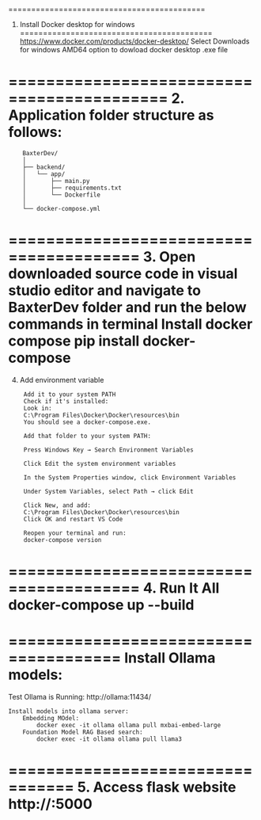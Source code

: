 ===========================================
1. Install Docker desktop for windows
==========================================
    https://www.docker.com/products/docker-desktop/ 
        Select Downloads for windows AMD64 option to dowload docker desktop .exe file

=========================================== 
2. Application folder structure as follows:
=========================================== 

        BaxterDev/
        │
        ├── backend/
        │   └── app/
        │       ├── main.py
        │       ├── requirements.txt
        │       └── Dockerfile
        │
        └── docker-compose.yml
========================================
3. Open downloaded source code in visual studio editor and navigate to BaxterDev folder and run the below commands in terminal
    Install docker compose
        pip install docker-compose
==============================

4. Add environment variable

        Add it to your system PATH
        Check if it's installed:
        Look in:
        C:\Program Files\Docker\Docker\resources\bin
        You should see a docker-compose.exe.

        Add that folder to your system PATH:

        Press Windows Key → Search Environment Variables

        Click Edit the system environment variables

        In the System Properties window, click Environment Variables

        Under System Variables, select Path → click Edit

        Click New, and add:
        C:\Program Files\Docker\Docker\resources\bin
        Click OK and restart VS Code

        Reopen your terminal and run:
        docker-compose version
========================================
4. Run It All
    docker-compose up --build
=========================================

======================================
Install Ollama models:     
======================================
Test Ollama is Running:
        http://ollama:11434/

    Install models into ollama server:
        Embedding MOdel:
            docker exec -it ollama ollama pull mxbai-embed-large
        Foundation Model RAG Based search:
            docker exec -it ollama ollama pull llama3

=================================
5. Access flask website
    http://<domain>:5000
=================================

